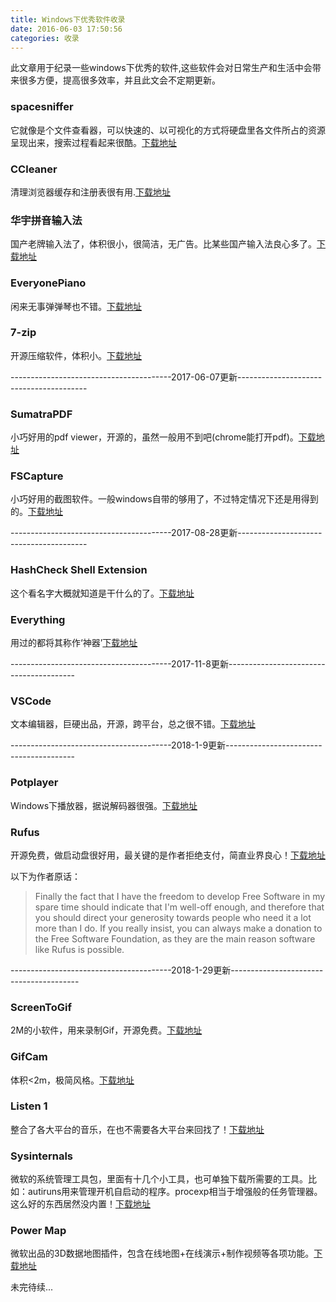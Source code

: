 ```yaml
---
title: Windows下优秀软件收录
date: 2016-06-03 17:50:56
categories: 收录
---
```

此文章用于纪录一些windows下优秀的软件,这些软件会对日常生产和生活中会带来很多方便，提高很多效率，并且此文会不定期更新。

### spacesniffer

它就像是个文件查看器，可以快速的、以可视化的方式将硬盘里各文件所占的资源呈现出来，搜索过程看起来很酷。[下载地址](http://www.uderzo.it/main_products/space_sniffer/download.html)

### CCleaner

清理浏览器缓存和注册表很有用.[下载地址](https://www.piriform.com/)

<!--more-->

### 华宇拼音输入法

国产老牌输入法了，体积很小，很简洁，无广告。比某些国产输入法良心多了。[下载地址](http://www.unispim.com/)

### EveryonePiano

闲来无事弹弹琴也不错。[下载地址](http://www.everyonepiano.cn/)

### 7-zip

开源压缩软件，体积小。[下载地址](http://www.7-zip.org/)

----------------------------------------2017-06-07更新----------------------------------------

### SumatraPDF

小巧好用的pdf viewer，开源的，虽然一般用不到吧(chrome能打开pdf)。[下载地址](https://www.sumatrapdfreader.org)

### FSCapture

小巧好用的截图软件。一般windows自带的够用了，不过特定情况下还是用得到的。[下载地址](http://www.faststone.org)

----------------------------------------2017-08-28更新----------------------------------------

### HashCheck Shell Extension

这个看名字大概就知道是干什么的了。[下载地址](http://code.kliu.org/hashcheck/)

### Everything

用过的都将其称作‘神器’[下载地址](http://www.voidtools.com/)

----------------------------------------2017-11-8更新----------------------------------------

### VSCode

文本编辑器，巨硬出品，开源，跨平台，总之很不错。[下载地址](https://code.visualstudio.com/)

----------------------------------------2018-1-9更新----------------------------------------

### Potplayer

Windows下播放器，据说解码器很强。[下载地址](https://potplayer.daum.net/)

### Rufus

开源免费，做启动盘很好用，最关键的是作者拒绝支付，简直业界良心！[下载地址](https://rufus.akeo.ie/)

以下为作者原话：
> Finally the fact that I have the freedom to develop Free Software in my spare time should indicate that I'm well-off enough, and therefore that you should direct your generosity towards people who need it a lot more than I do. If you really insist, you can always make a donation to the Free Software Foundation, as they are the main reason software like Rufus is possible.

----------------------------------------2018-1-29更新----------------------------------------

### ScreenToGif

2M的小软件，用来录制Gif，开源免费。[下载地址](http://www.screentogif.com/)

### GifCam

体积<2m，极简风格。[下载地址](http://blog.bahraniapps.com/)

### Listen 1

整合了各大平台的音乐，在也不需要各大平台来回找了！[下载地址](https://listen1.github.io/listen1/)

### Sysinternals

微软的系统管理工具包，里面有十几个小工具，也可单独下载所需要的工具。比如：autiruns用来管理开机自启动的程序。procexp相当于增强般的任务管理器。这么好的东西居然没内置！[下载地址](https://docs.microsoft.com/en-us/sysinternals/downloads/sysinternals-suite)

### Power Map

微软出品的3D数据地图插件，包含在线地图+在线演示+制作视频等各项功能。[下载地址](https://www.microsoft.com/en-us/download/details.aspx?id=38395)

未完待续...